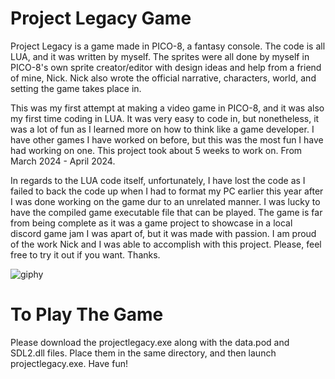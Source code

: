 # Project Legacy Game

Project Legacy is a game made in PICO-8, a fantasy console. The code is all LUA, and it was written by myself. The sprites were all done by myself in PICO-8's own sprite creator/editor with design ideas and help from a friend of mine, Nick. Nick also wrote the official narrative, characters, world, and setting the game takes place in. 

This was my first attempt at making a video game in PICO-8, and it was also my first time coding in LUA. It was very easy to code in, but nonetheless, it was a lot of fun as I learned more on how to think like a game developer. I have other games I have worked on before, but this was the most fun I have had working on one. This project took about 5 weeks to work on. From March 2024 - April 2024. 

In regards to the LUA code itself, unfortunately, I have lost the code as I failed to back the code up when I had to format my PC earlier this year after I was done working on the game dur to an unrelated manner. I was lucky to have the compiled game executable file that can be played. The game is far from being complete as it was a game project to showcase in a local discord game jam I was apart of, but it was made with passion. I am proud of the work Nick and I was able to accomplish with this project. Please, feel free to try it out if you want. Thanks.

![giphy](https://github.com/DaFalafels/Project-Legacy-Game/assets/61887336/8326c1f2-76aa-4315-98e0-203b47092dfd)


# To Play The Game

Please download the projectlegacy.exe along with the data.pod and SDL2.dll files. Place them in the same directory, and then launch projectlegacy.exe. Have fun!
